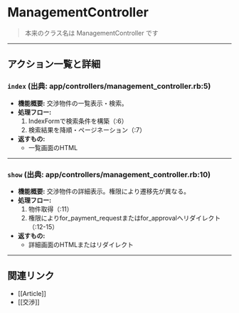 # ManagementController

> 本来のクラス名は ManagementController です

---

## アクション一覧と詳細

### `index` (出典: app/controllers/management_controller.rb:5)

* **機能概要:**
  交渉物件の一覧表示・検索。
* **処理フロー:**
    1. IndexFormで検索条件を構築（:6）
    2. 検索結果を降順・ページネーション（:7）
* **返すもの:**
    - 一覧画面のHTML

---

### `show` (出典: app/controllers/management_controller.rb:10)

* **機能概要:**
  交渉物件の詳細表示。権限により遷移先が異なる。
* **処理フロー:**
    1. 物件取得（:11）
    2. 権限によりfor_payment_requestまたはfor_approvalへリダイレクト（:12-15）
* **返すもの:**
    - 詳細画面のHTMLまたはリダイレクト

---

## 関連リンク
- [[Article]]
- [[交渉]] 